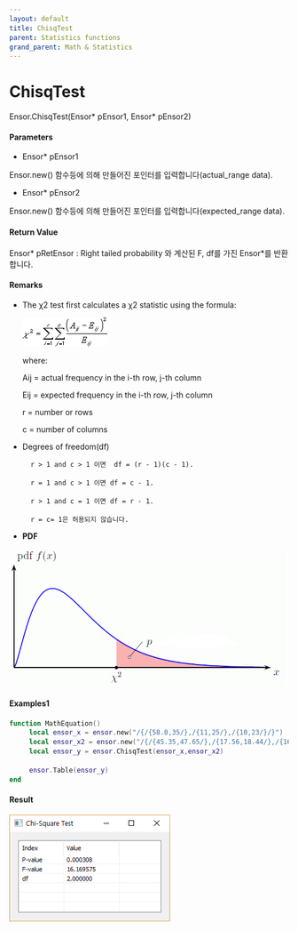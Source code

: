 ```yaml
---
layout: default
title: ChisqTest
parent: Statistics functions
grand_parent: Math & Statistics
---
```


# ChisqTest

Ensor.ChisqTest\(Ensor\* pEnsor1, Ensor\* pEnsor2\)

#### Parameters

* Ensor\* pEnsor1

Ensor.new\(\) 함수등에 의해 만들어진 포인터를 입력합니다\(actual\_range data\).

* Ensor\* pEnsor2

Ensor.new\(\) 함수등에 의해 만들어진 포인터를 입력합니다\(expected\_range data\).

#### Return Value

Ensor\* pRetEnsor : Right tailed probability 와  계산된 F, df를 가진 Ensor\*를 반환합니다.

#### Remarks

* The χ2 test first calculates a χ2 statistic using the formula:

  ![](./StatisticsAPI/ChisqTestFunc.png)

  where:

  Aij = actual frequency in the i-th row, j-th column

  Eij = expected frequency in the i-th row, j-th column

  r = number or rows

  c = number of columns

* Degrees of freedom\(df\)

  ```
    r > 1 and c > 1 이면  df = (r - 1)(c - 1).

    r = 1 and c > 1 이면 df = c - 1.

    r > 1 and c = 1 이면 df = r - 1.

    r = c= 1은 허용되지 않습니다.
  ```

* **PDF**

![](./StatisticsAPI/ChisqTestFuncPdfGraph.png)

#### Examples1

```lua
function MathEquation()
     local ensor_x = ensor.new("/{/{58.0,35/},/{11,25/},/{10,23/}/}")
     local ensor_x2 = ensor.new("/{/{45.35,47.65/},/{17.56,18.44/},/{16.09,16.91/}/}")
     local ensor_y = ensor.ChisqTest(ensor_x,ensor_x2)

     ensor.Table(ensor_y)
end
```

#### Result

![](./StatisticsAPI/ChisqTestResultTable.png)

